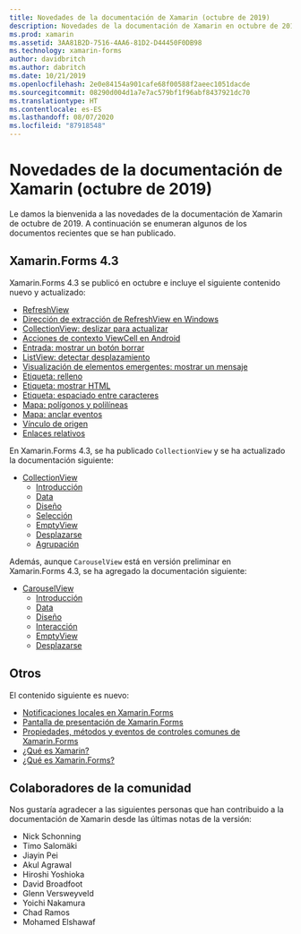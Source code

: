 ```yaml
---
title: Novedades de la documentación de Xamarin (octubre de 2019)
description: Novedades de la documentación de Xamarin en octubre de 2019.
ms.prod: xamarin
ms.assetid: 3AA81B2D-7516-4AA6-81D2-D44450F0DB98
ms.technology: xamarin-forms
author: davidbritch
ms.author: dabritch
ms.date: 10/21/2019
ms.openlocfilehash: 2e0e84154a901cafe68f00588f2aeec1051dacde
ms.sourcegitcommit: 08290d004d1a7e7ac579bf1f96abf8437921dc70
ms.translationtype: HT
ms.contentlocale: es-ES
ms.lasthandoff: 08/07/2020
ms.locfileid: "87918548"
---
```

# <a name="xamarin-docs-whats-new-october-2019"></a>Novedades de la documentación de Xamarin (octubre de 2019)

Le damos la bienvenida a las novedades de la documentación de Xamarin de octubre de 2019. A continuación se enumeran algunos de los documentos recientes que se han publicado.

## <a name="xamarinforms-43"></a>Xamarin.Forms 4.3

Xamarin.Forms 4.3 se publicó en octubre e incluye el siguiente contenido nuevo y actualizado:

- [RefreshView](~/xamarin-forms/user-interface/refreshview.md)
- [Dirección de extracción de RefreshView en Windows](~/xamarin-forms/platform/windows/refreshview-pulldirection.md)
- [CollectionView: deslizar para actualizar](~/xamarin-forms/user-interface/collectionview/populate-data.md#pull-to-refresh)
- [Acciones de contexto ViewCell en Android](~/xamarin-forms/platform/android/viewcell-context-actions.md)
- [Entrada: mostrar un botón borrar](~/xamarin-forms/user-interface/text/entry.md#display-a-clear-button)
- [ListView: detectar desplazamiento](~/xamarin-forms/user-interface/listview/interactivity.md#detect-scrolling)
- [Visualización de elementos emergentes: mostrar un mensaje](~/xamarin-forms/user-interface/pop-ups.md#display-a-prompt)
- [Etiqueta: relleno](~/xamarin-forms/user-interface/text/label.md#padding)
- [Etiqueta: mostrar HTML](~/xamarin-forms/user-interface/text/label.md#display-html)
- [Etiqueta: espaciado entre caracteres](~/xamarin-forms/user-interface/text/label.md#character-spacing)
- [Mapa: polígonos y polilíneas](~/xamarin-forms/user-interface/map/polygons.md)
- [Mapa: anclar eventos](~/xamarin-forms/user-interface/map/pins.md#interact-with-a-pin)
- [Vínculo de origen](~/xamarin-forms/internals/sourcelink.md)
- [Enlaces relativos](~/xamarin-forms/app-fundamentals/data-binding/relative-bindings.md)

En Xamarin.Forms 4.3, se ha publicado `CollectionView` y se ha actualizado la documentación siguiente:

- [CollectionView](~/xamarin-forms/user-interface/collectionview/index.md)
  - [Introducción](~/xamarin-forms/user-interface/collectionview/introduction.md)
  - [Data](~/xamarin-forms/user-interface/collectionview/populate-data.md)
  - [Diseño](~/xamarin-forms/user-interface/collectionview/layout.md)
  - [Selección](~/xamarin-forms/user-interface/collectionview/selection.md)
  - [EmptyView](~/xamarin-forms/user-interface/collectionview/emptyview.md)
  - [Desplazarse](~/xamarin-forms/user-interface/collectionview/scrolling.md)
  - [Agrupación](~/xamarin-forms/user-interface/collectionview/grouping.md)

Además, aunque `CarouselView` está en versión preliminar en Xamarin.Forms 4.3, se ha agregado la documentación siguiente:

- [CarouselView](~/xamarin-forms/user-interface/carouselview/index.md)
  - [Introducción](~/xamarin-forms/user-interface/carouselview/introduction.md)
  - [Data](~/xamarin-forms/user-interface/carouselview/populate-data.md)
  - [Diseño](~/xamarin-forms/user-interface/carouselview/layout.md)
  - [Interacción](~/xamarin-forms/user-interface/carouselview/interaction.md)
  - [EmptyView](~/xamarin-forms/user-interface/carouselview/emptyview.md)
  - [Desplazarse](~/xamarin-forms/user-interface/carouselview/scrolling.md)

## <a name="other"></a>Otros

El contenido siguiente es nuevo:

- [Notificaciones locales en Xamarin.Forms](~/xamarin-forms/app-fundamentals/local-notifications.md)
- [Pantalla de presentación de Xamarin.Forms](~/xamarin-forms/user-interface/splashscreen.md)
- [Propiedades, métodos y eventos de controles comunes de Xamarin.Forms](~/xamarin-forms/user-interface/controls/common-properties.md)
- [¿Qué es Xamarin?](~/get-started/what-is-xamarin.md)
- [¿Qué es Xamarin.Forms?](~/get-started/what-is-xamarin-forms.md)

## <a name="community-contributors"></a>Colaboradores de la comunidad

Nos gustaría agradecer a las siguientes personas que han contribuido a la documentación de Xamarin desde las últimas notas de la versión:

- Nick Schonning
- Timo Salomäki
- Jiayin Pei
- Akul Agrawal
- Hiroshi Yoshioka
- David Broadfoot
- Glenn Versweyveld
- Yoichi Nakamura
- Chad Ramos
- Mohamed Elshawaf
